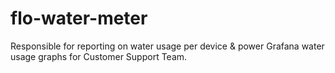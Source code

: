 # flo-water-meter

Responsible for reporting on water usage per device & power Grafana water usage graphs for Customer Support Team.